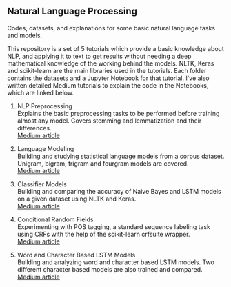 Natural Language Processing<br>
---------------------------
Codes, datasets, and explanations for some basic natural language tasks and models. <br>

This repository is a set of 5 tutorials which provide a basic knowledge about NLP, and applying it to text to get results without needing a deep mathematical knowledge of the working behind the models. NLTK, Keras and scikit-learn are the main libraries used in the tutorials. Each folder contains the datasets and a Jupyter Notebook for that tutorial. I've also written detailed Medium tutorials to explain the code in the Notebooks, which are linked below. <br>

1. NLP Preprocessing <br>
Explains the basic preprocessing tasks to be performed before training almost any model. Covers stemming and lemmatization and their differences. <br> 
[Medium article](https://towardsdatascience.com/text-preprocessing-with-nltk-9de5de891658)

2. Language Modeling <br>
Building and studying statistical language models from a corpus dataset. Unigram, bigram, trigram and fourgram models are covered. <br>
[Medium article](https://medium.com/swlh/language-modelling-with-nltk-20eac7e70853)

3. Classifier Models <br>
Building and comparing the accuracy of Naive Bayes and LSTM models on a given dataset using NLTK and Keras. <br>
[Medium article](https://towardsdatascience.com/naive-bayes-and-lstm-based-classifier-models-63d521a48c20)

4. Conditional Random Fields <br>
Experimenting with POS tagging, a standard sequence labeling task using CRFs with the help of the scikit-learn crfsuite wrapper. <br>
[Medium article](https://towardsdatascience.com/pos-tagging-using-crfs-ea430c5fb78b)

5. Word and Character Based LSTM Models <br>
Building and analyzing word and character based LSTM models. Two different character based models are also trained and compared. <br>
[Medium article](https://ruthussanketh.medium.com/word-and-character-based-lstms-12eb65f779c2)
